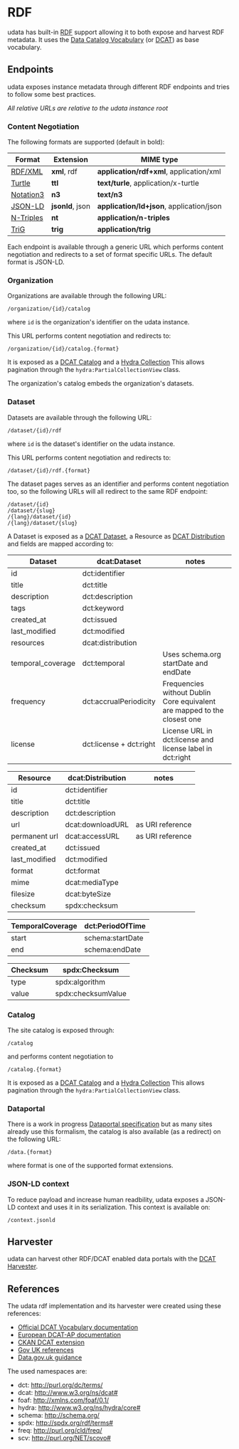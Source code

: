 # RDF

udata has built-in [RDF][] support allowing it to both expose and harvest RDF metadata.
It uses the [Data Catalog Vocabulary][dcat] (or [DCAT][]) as base vocabulary.

## Endpoints

udata exposes instance metadata through different RDF endpoints
and tries to follow some best practices.

*All relative URLs are relative to the udata instance root*

### Content Negotiation

The following formats are supported (default in bold):

| Format             | Extension        | MIME type                                 |
|--------------------|------------------|-------------------------------------------|
| [RDF/XML][rdf-xml] | **xml**, rdf     | **application/rdf+xml**, application/xml  |
| [Turtle][]         | **ttl**          | **text/turle**, application/x-turtle      |
| [Notation3][n3]    | **n3**           | **text/n3**                               |
| [JSON-LD][]        | **jsonld**, json | **application/ld+json**, application/json |
| [N-Triples][]      | **nt**           | **application/n-triples**                 |
| [TriG][]           | **trig**         | **application/trig**                      |

Each endpoint is available through a generic URL which performs content negotiation
and redirects to a set of format specific URLs.
The default format is JSON-LD.


### Organization

Organizations are available through the following URL:

    /organization/{id}/catalog

where `id` is the organization's identifier on the udata instance.

This URL performs content negotiation and redirects to:

    /organization/{id}/catalog.{format}

It is exposed as a [DCAT Catalog][dcat-catalog] and a [Hydra Collection][hydra-collection]
This allows pagination through the `hydra:PartialCollectionView` class.

The organization's catalog embeds the organization's datasets.


### Dataset

Datasets are available through the following URL:

    /dataset/{id}/rdf

where `id` is the dataset's identifier on the udata instance.

This URL performs content negotiation and redirects to:

    /dataset/{id}/rdf.{format}

The dataset pages serves as an identifier and performs content negotiation too,
so the following URLs will all redirect to the same RDF endpoint:

    /dataset/{id}
    /dataset/{slug}
    /{lang}/dataset/{id}
    /{lang}/dataset/{slug}


A Dataset is exposed as a [DCAT Dataset][dcat-dataset],
a Resource as [DCAT Distribution][dcat-distribution]
and fields are mapped according to:

| Dataset           | dcat:Dataset            | notes |
|-------------------|-------------------------|-------|
| id                | dct:identifier          |       |
| title             | dct:title               |       |
| description       | dct:description         |       |
| tags              | dct:keyword             |       |
| created_at        | dct:issued              |       |
| last_modified     | dct:modified            |       |
| resources         | dcat:distribution       |       |
| temporal_coverage | dct:temporal            | Uses schema.org startDate and endDate |
| frequency         | dct:accrualPeriodicity  | Frequencies without Dublin Core equivalent are mapped to the closest one |
| license           | dct:license + dct:right | License URL in dct:license and license label in dct:right |

| Resource          | dcat:Distribution       | notes |
|-------------------|-------------------------|-------|
| id                | dct:identifier          |       |
| title             | dct:title               |       |
| description       | dct:description         |       |
| url               | dcat:downloadURL        | as URI reference |
| permanent url     | dcat:accessURL          | as URI reference |
| created_at        | dct:issued              |       |
| last_modified     | dct:modified            |       |
| format            | dct:format              |       |
| mime              | dcat:mediaType          |       |
| filesize          | dcat:byteSize          |       |
| checksum          | spdx:checksum           |       |

| TemporalCoverage | dct:PeriodOfTime |
|------------------|------------------|
| start            | schema:startDate |
| end              | schema:endDate   |

| Checksum | spdx:Checksum      |
|----------|--------------------|
| type     | spdx:algorithm     |
| value    | spdx:checksumValue |


### Catalog

The site catalog is exposed through:

    /catalog

and performs content negotiation to

    /catalog.{format}

It is exposed as a [DCAT Catalog][dcat-catalog] and a [Hydra Collection][hydra-collection]
This allows pagination through the `hydra:PartialCollectionView` class.


### Dataportal

There is a work in progress [Dataportal specification][dataportal] but as many sites
already use this formalism,
the catalog is also available (as a redirect) on the following URL:

    /data.{format}

where format is one of the supported format extensions.

### JSON-LD context

To reduce payload and increase human readbility,
udata exposes a JSON-LD context and uses it in its serialization.
This context is available on:

    /context.jsonld

## Harvester

udata can harvest other RDF/DCAT enabled data portals with the [DCAT Harvester](harvesting.md#dcat).


## References

The udata rdf implementation and its harvester were created using these references:

- [Official DCAT Vocabulary documentation][dcat]
- [European DCAT-AP documentation][dcat-ap]
- [CKAN DCAT extension][ckanext-dcat]
- [Gov UK references][gov-uk-references]
- [Data.gov.uk guidance][gov-uk-guidance]

The used namespaces are:

- dct: <http://purl.org/dc/terms/>
- dcat: <http://www.w3.org/ns/dcat#>
- foaf: <http://xmlns.com/foaf/0.1/>
- hydra: <http://www.w3.org/ns/hydra/core#>
- schema: <http://schema.org/>
- spdx: <http://spdx.org/rdf/terms#>
- freq: <http://purl.org/cld/freq/>
- scv: <http://purl.org/NET/scovo#>


[rdf]: https://www.w3.org/RDF/
[rdf-xml]: https://www.w3.org/TR/rdf-syntax-grammar/
[turtle]: https://www.w3.org/TR/turtle/
[n3]: https://www.w3.org/TeamSubmission/n3/
[n-triples]: https://www.w3.org/TR/n-triples/
[trig]: https://www.w3.org/TR/trig/
[json-ld]: https://json-ld.org/
[dcat]: https://www.w3.org/TR/vocab-dcat/
[dataportal]: http://spec.dataportals.org/
[dcat-dataset]: https://www.w3.org/TR/vocab-dcat/#Class:_Dataset
[dcat-catalog]: https://www.w3.org/TR/vocab-dcat/#Class:_Catalog
[dcat-distribution]: https://www.w3.org/TR/vocab-dcat/#Class:_Distribution
[hydra-collection]: http://www.hydra-cg.com/spec/latest/core/#collections
[dcat-ap]: https://joinup.ec.europa.eu/asset/dcat_application_profile/
[ckanext-dcat]: https://github.com/ckan/ckanext-dcat
[gov-uk-references]: http://reference.data.gov.uk/
[gov-uk-guidance]: http://guidance.data.gov.uk/
